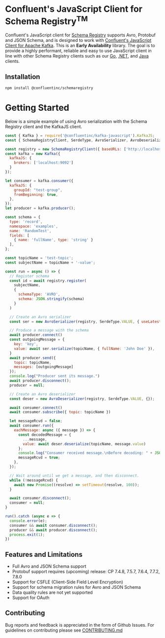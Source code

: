 Confluent's JavaScript Client for Schema Registry<sup>TM</sup>
=====================================================

Confluent's JavaScript client for [Schema Registry](https://docs.confluent.io/cloud/current/sr/index.html) supports Avro, Protobuf and JSON Schema, and is designed to work with
[Confluent's JavaScript Client for Apache Kafka](https://www.npmjs.com/package/@confluentinc/kafka-javascript). This is an **Early Availability** library.
The goal is to provide a highly performant, reliable and easy to use JavaScript client in line with other Schema Registry clients
such as our [Go](https://github.com/confluentinc/confluent-kafka-go), [.NET](https://github.com/confluentinc/confluent-kafka-dotnet),
and [Java](https://github.com/confluentinc/schema-registry) clients.

## Installation
```bash
npm install @confluentinc/schemaregistry
```

# Getting Started
Below is a simple example of using Avro serialization with the Schema Registry client and the KafkaJS client.
```javascript
const { Kafka } = require('@confluentinc/kafka-javascript').KafkaJS;
const { SchemaRegistryClient, SerdeType, AvroSerializer, AvroDeserializer} = require('@confluentinc/schemaregistry');

const registry = new SchemaRegistryClient({ baseURLs: ['http://localhost:8081'] })
const kafka = new Kafka({
  kafkaJS: {
    brokers: ['localhost:9092']
  }
});

let consumer = kafka.consumer({
  kafkaJS: {
    groupId: "test-group",
    fromBeginning: true,
  },
});
let producer = kafka.producer();

const schema = {
  type: 'record',
  namespace: 'examples',
  name: 'RandomTest',
  fields: [
    { name: 'fullName', type: 'string' }
  ],
};

const topicName = 'test-topic';
const subjectName = topicName + '-value';

const run = async () => {
  // Register schema
  const id = await registry.register(
    subjectName,
    {
      schemaType: 'AVRO',
      schema: JSON.stringify(schema)
    }
  )

  // Create an Avro serializer
  const ser = new AvroSerializer(registry, SerdeType.VALUE, { useLatestVersion: true });

  // Produce a message with the schema
  await producer.connect()
  const outgoingMessage = {
    key: 'key',
    value: await ser.serialize(topicName, { fullName: 'John Doe' }),
  }
  await producer.send({
    topic: topicName,
    messages: [outgoingMessage]
  });
  console.log("Producer sent its message.")
  await producer.disconnect();
  producer = null;

  // Create an Avro deserializer
  const deser = new AvroDeserializer(registry, SerdeType.VALUE, {});

  await consumer.connect()
  await consumer.subscribe({ topic: topicName })

  let messageRcvd = false;
  await consumer.run({
    eachMessage: async ({ message }) => {
      const decodedMessage = {
        ...message,
        value: await deser.deserialize(topicName, message.value)
      };
      console.log("Consumer received message.\nBefore decoding: " + JSON.stringify(message) + "\nAfter decoding: " + JSON.stringify(decodedMessage));
      messageRcvd = true;
    },
  });

  // Wait around until we get a message, and then disconnect.
  while (!messageRcvd) {
    await new Promise((resolve) => setTimeout(resolve, 100));
  }

  await consumer.disconnect();
  consumer = null;
}

run().catch (async e => {
  console.error(e);
  consumer && await consumer.disconnect();
  producer && await producer.disconnect();
  process.exit(1);
})
```

## Features and Limitations
- Full Avro and JSON Schema support
- Protobuf support requires (upcoming) release: CP 7.4.8, 7.5.7, 7.6.4, 7.7.2, 7.8.0
- Support for CSFLE (Client-Side Field Level Encryption)
- Support for schema migration rules for Avro and JSON Schema
- Data quality rules are not yet supported
- Support for OAuth

## Contributing

Bug reports and feedback is appreciated in the form of Github Issues.
For guidelines on contributing please see [CONTRIBUTING.md](CONTRIBUTING.md)
